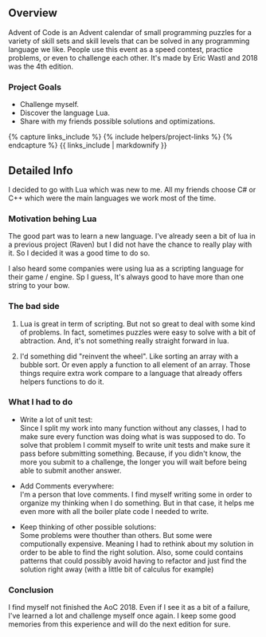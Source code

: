 <!---
Gregoire Boiron <gregoire.boiron@gmail.com>
Copyright (c) 2018 Gregoire Boiron  All Rights Reserved.
--->

Overview
--------------------
Advent of Code is an Advent calendar of small programming puzzles for a variety of skill sets and skill levels that can be solved in any programming language we like. 
People use this event as a speed contest, practice problems, or even to challenge each other. It's made by Eric Wastl and 2018 was the 4th edition.

### Project Goals
* Challenge myself.
* Discover the language Lua.
* Share with my friends possible solutions and optimizations.

{% capture links_include %}
{% include helpers/project-links %}
{% endcapture %}
{{ links_include | markdownify }}

Detailed Info
--------------------
I decided to go with Lua which was new to me. 
All my friends choose C# or C++ which were the main languages we work most of the time.

### Motivation behing Lua
The good part was to learn a new language. I've already seen a bit of lua in a previous project (Raven)
but I did not have the chance to really play with it. So I decided it was a good time to do so. 

I also heard some companies were using lua as a scripting language for their game / engine. 
Sp I guess, It's always good to have more than one string to your bow.

### The bad side

1) Lua is great in term of scripting. But not so great to deal with some kind of problems. 
In fact, sometimes puzzles were easy to solve with a bit of abtraction. 
And, it's not something really straight forward in lua.

2) I'd something did "reinvent the wheel". Like sorting an array with a bubble sort. 
Or even apply a function to all element of an array. Those things require extra work compare to a language that already offers helpers functions to do it.

### What I had to do

 - Write a lot of unit test:  
Since I split my work into many function without any classes, I had to make sure every function was doing what is was supposed to do.
To solve that problem I commit myself to write unit tests and make sure it pass before submitting something. 
Because, if you didn't know, the more you submit to a challenge, the longer you will wait before being able to submit another answer.

 - Add Comments everywhere:  
I'm a person that love comments. I find myself writing some in order to organize my thinking when I do something. 
But in that case, it helps me even more with all the boiler plate code I needed to write.

 - Keep thinking of other possible solutions:  
Some problems were thouther than others. But some were computionally expensive. 
Meaning I had to rethink about my solution in order to be able to find the right solution. 
Also, some could contains patterns that could possibly avoid having to refactor and just find the solution right away (with a little bit of calculus for example)
 
### Conclusion
I find myself not finished the AoC 2018. 
Even if I see it as a bit of a failure, I've learned a lot and challenge myself once again.
I keep some good memories from this experience and will do the next edition for sure.
